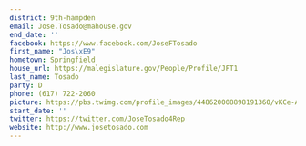 ```yaml
---
district: 9th-hampden
email: Jose.Tosado@mahouse.gov
end_date: ''
facebook: https://www.facebook.com/JoseFTosado
first_name: "Jos\xE9"
hometown: Springfield
house_url: https://malegislature.gov/People/Profile/JFT1
last_name: Tosado
party: D
phone: (617) 722-2060
picture: https://pbs.twimg.com/profile_images/448620008898191360/vKCe-Aan_400x400.jpeg
start_date: ''
twitter: https://twitter.com/JoseTosado4Rep
website: http://www.josetosado.com
---
```

